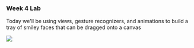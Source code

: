 ### Week 4 Lab
Today we'll be using views, gesture recognizers, and animations to build a tray of smiley faces that can be dragged onto a canvas

![]('face-licecap.gif')

